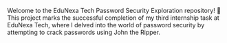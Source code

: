 Welcome to the EduNexa Tech Password Security Exploration repository! 🚀 This project marks the successful completion of my third internship task at EduNexa Tech, where I delved into the world of password security by attempting to crack passwords using John the Ripper.


